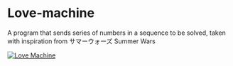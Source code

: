 # Love-machine

A program that sends series of numbers in a sequence to be solved, taken with inspiration from サマーウォーズ Summer Wars

[![Love Machine](https://encrypted-tbn0.gstatic.com/images?q=tbn:ANd9GcQyIHikUTPzVwnH2pWByfCa55GXLZ8voTupyw&usqp=CAU "Love Machine")](https://encrypted-tbn0.gstatic.com/images?q=tbn:ANd9GcQyIHikUTPzVwnH2pWByfCa55GXLZ8voTupyw&usqp=CAU "Love Machine")



